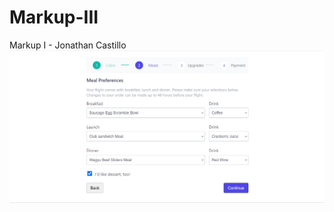 # Markup-III
Markup I - Jonathan Castillo
![capture Jonathan](https://raw.githubusercontent.com/JonathanCastillo-Ksquare/Markup-III---Stepper/44ab768c067319dc25a97bf5e88af0ac792bf6f6/capture.png)